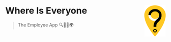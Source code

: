 # Where Is Everyone <img src="https://github.com/Shraddhasaini/Whereisevery1/blob/master/assets/snlogo.png" height="100" align="right"> 
> The Employee App
> :mag::office::calendar::earth_africa:

